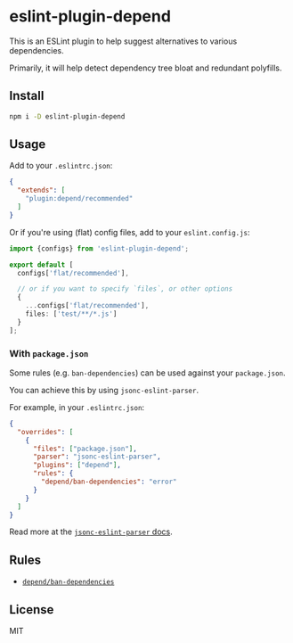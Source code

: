 # eslint-plugin-depend

This is an ESLint plugin to help suggest alternatives to various dependencies.

Primarily, it will help detect dependency tree bloat and redundant
polyfills.

## Install

```sh
npm i -D eslint-plugin-depend
```

## Usage

Add to your `.eslintrc.json`:

```json
{
  "extends": [
    "plugin:depend/recommended"
  ]
}
```

Or if you're using (flat) config files, add to your `eslint.config.js`:

```ts
import {configs} from 'eslint-plugin-depend';

export default [
  configs['flat/recommended'],

  // or if you want to specify `files`, or other options
  {
    ...configs['flat/recommended'],
    files: ['test/**/*.js']
  }
];
```

### With `package.json`

Some rules (e.g. `ban-dependencies`) can be used against your `package.json`.

You can achieve this by using `jsonc-eslint-parser`.

For example, in your `.eslintrc.json`:

```json
{
  "overrides": [
    {
      "files": ["package.json"],
      "parser": "jsonc-eslint-parser",
      "plugins": ["depend"],
      "rules": {
        "depend/ban-dependencies": "error"
      }
    }
  ]
}
```

Read more at the
[`jsonc-eslint-parser` docs](https://github.com/ota-meshi/jsonc-eslint-parser).

## Rules

- [`depend/ban-dependencies`](./docs/rules/ban-dependencies.md)

## License

MIT
